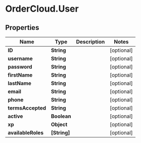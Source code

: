 # OrderCloud.User

## Properties
Name | Type | Description | Notes
------------ | ------------- | ------------- | -------------
**ID** | **String** |  | [optional] 
**username** | **String** |  | [optional] 
**password** | **String** |  | [optional] 
**firstName** | **String** |  | [optional] 
**lastName** | **String** |  | [optional] 
**email** | **String** |  | [optional] 
**phone** | **String** |  | [optional] 
**termsAccepted** | **String** |  | [optional] 
**active** | **Boolean** |  | [optional] 
**xp** | **Object** |  | [optional] 
**availableRoles** | **[String]** |  | [optional] 


